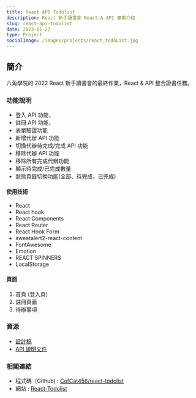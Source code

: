 ```yaml
---
title: React API Todolist 
description: React 新手讀書會 React & API 專案介紹
slug: react-api-todolist
date: 2023-01-27
type: Project
socialImage: /images/projects/react_todoList.jpg
---
```


## 簡介

六角學院的 2022 React 新手讀書會的最終作業，React & API 整合證書任務。

### 功能說明
* 登入 API 功能，
* 註冊 API 功能，
* 表單驗證功能
* 新增代辦 API 功能
* 切換代辦待完成/完成 API 功能
* 移除代辦 API 功能
* 移除所有完成代辦功能
* 顯示待完成/已完成數量
* 狀態頁籤切換功能(全部、待完成、已完成)

#### 使用技術
* React
* React hook
* React Components
* React Router
* React Hook Form
* sweetalert2-react-content
* FontAwesome
* Emotion
* REACT SPINNERS
* LocalStorage


#### 頁面
1. 首頁 (登入頁)
2. 註冊頁面 
3. 待辦事項

### 資源
- [設計稿](https://www.figma.com/file/pFivfS3rDX3N3u3dN9aIlx/TodoList?node-id=0%3A1)
- [API 說明文件](https://todoo.5xcamp.us/api-docs/index.html)

### 相關連結

- 程式碼（Github) : [CofCat456/react-todolist](https://github.com/CofCat456/react-todoList)
- 網站 : [React-Todolist](https://cofcat456.github.io/react-todoList)

